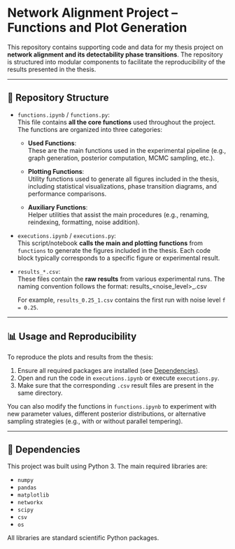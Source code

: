 # Network Alignment Project – Functions and Plot Generation

This repository contains supporting code and data for my thesis project on **network alignment and its detectability phase transitions**. The repository is structured into modular components to facilitate the reproducibility of the results presented in the thesis.

---

## 📁 Repository Structure

- `functions.ipynb` / `functions.py`:  
  This file contains **all the core functions** used throughout the project. The functions are organized into three categories:
  
  - **Used Functions**:  
    These are the main functions used in the experimental pipeline (e.g., graph generation, posterior computation, MCMC sampling, etc.).

  - **Plotting Functions**:  
    Utility functions used to generate all figures included in the thesis, including statistical visualizations, phase transition diagrams, and performance comparisons.

  - **Auxiliary Functions**:  
    Helper utilities that assist the main procedures (e.g., renaming, reindexing, formatting, noise addition).

- `executions.ipynb` / `executions.py`:  
  This script/notebook **calls the main and plotting functions** from `functions` to generate the figures included in the thesis. Each code block typically corresponds to a specific figure or experimental result.

- `results_*.csv`:  
  These files contain the **raw results** from various experimental runs. The naming convention follows the format:  results_<noise_level>_<run>.csv

  For example, `results_0.25_1.csv` contains the first run with noise level `f = 0.25`.

---

## 📊 Usage and Reproducibility

To reproduce the plots and results from the thesis:

1. Ensure all required packages are installed (see [Dependencies](#dependencies)).
2. Open and run the code in `executions.ipynb` or execute `executions.py`.
3. Make sure that the corresponding `.csv` result files are present in the same directory.

You can also modify the functions in `functions.ipynb` to experiment with new parameter values, different posterior distributions, or alternative sampling strategies (e.g., with or without parallel tempering).

---

## 🧩 Dependencies

This project was built using Python 3. The main required libraries are:

- `numpy`
- `pandas`
- `matplotlib`
- `networkx`
- `scipy`
- `csv`
- `os`

All libraries are standard scientific Python packages.
